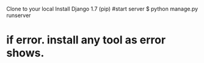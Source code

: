Clone to your local
Install Django 1.7 (pip)
#start server 
$ python manage.py runserver
# if error. install any tool as error shows.